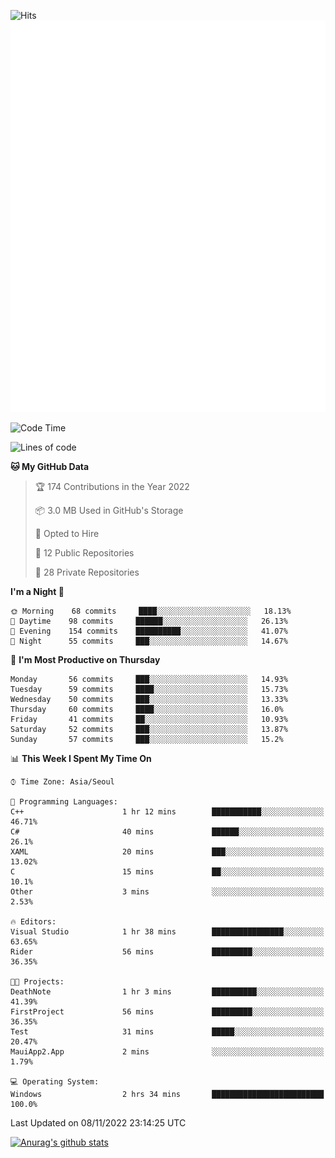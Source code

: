![Hits](https://hits.seeyoufarm.com/api/count/incr/badge.svg?url=https%3A%2F%2Fgithub.com%2Fkokose1234&count_bg=%2379C83D&title_bg=%23555555&icon=apple.svg&icon_color=%23E7E7E7&title=hits&edge_flat=false)
<br/>
![Metrics](https://github.com/kokose1234/kokose1234/blob/main/github-metrics.svg)

<!--START_SECTION:waka-->
![Code Time](http://img.shields.io/badge/Code%20Time-712%20hrs%2028%20mins-blue)

![Lines of code](https://img.shields.io/badge/From%20Hello%20World%20I%27ve%20Written-902%20Thousand%20lines%20of%20code-blue)

**🐱 My GitHub Data** 

> 🏆 174 Contributions in the Year 2022
 > 
> 📦 3.0 MB Used in GitHub's Storage 
 > 
> 💼 Opted to Hire
 > 
> 📜 12 Public Repositories 
 > 
> 🔑 28 Private Repositories  
 > 
**I'm a Night 🦉** 

```text
🌞 Morning    68 commits     ████░░░░░░░░░░░░░░░░░░░░░   18.13% 
🌆 Daytime    98 commits     ██████░░░░░░░░░░░░░░░░░░░   26.13% 
🌃 Evening    154 commits    ██████████░░░░░░░░░░░░░░░   41.07% 
🌙 Night      55 commits     ███░░░░░░░░░░░░░░░░░░░░░░   14.67%

```
📅 **I'm Most Productive on Thursday** 

```text
Monday       56 commits     ███░░░░░░░░░░░░░░░░░░░░░░   14.93% 
Tuesday      59 commits     ████░░░░░░░░░░░░░░░░░░░░░   15.73% 
Wednesday    50 commits     ███░░░░░░░░░░░░░░░░░░░░░░   13.33% 
Thursday     60 commits     ████░░░░░░░░░░░░░░░░░░░░░   16.0% 
Friday       41 commits     ██░░░░░░░░░░░░░░░░░░░░░░░   10.93% 
Saturday     52 commits     ███░░░░░░░░░░░░░░░░░░░░░░   13.87% 
Sunday       57 commits     ███░░░░░░░░░░░░░░░░░░░░░░   15.2%

```


📊 **This Week I Spent My Time On** 

```text
⌚︎ Time Zone: Asia/Seoul

💬 Programming Languages: 
C++                      1 hr 12 mins        ███████████░░░░░░░░░░░░░░   46.71% 
C#                       40 mins             ██████░░░░░░░░░░░░░░░░░░░   26.1% 
XAML                     20 mins             ███░░░░░░░░░░░░░░░░░░░░░░   13.02% 
C                        15 mins             ██░░░░░░░░░░░░░░░░░░░░░░░   10.1% 
Other                    3 mins              ░░░░░░░░░░░░░░░░░░░░░░░░░   2.53%

🔥 Editors: 
Visual Studio            1 hr 38 mins        ████████████████░░░░░░░░░   63.65% 
Rider                    56 mins             █████████░░░░░░░░░░░░░░░░   36.35%

🐱‍💻 Projects: 
DeathNote                1 hr 3 mins         ██████████░░░░░░░░░░░░░░░   41.39% 
FirstProject             56 mins             █████████░░░░░░░░░░░░░░░░   36.35% 
Test                     31 mins             █████░░░░░░░░░░░░░░░░░░░░   20.47% 
MauiApp2.App             2 mins              ░░░░░░░░░░░░░░░░░░░░░░░░░   1.79%

💻 Operating System: 
Windows                  2 hrs 34 mins       █████████████████████████   100.0%

```


 Last Updated on 08/11/2022 23:14:25 UTC
<!--END_SECTION:waka-->

[![Anurag's github stats](https://github-readme-stats.vercel.app/api?username=kokose1234&theme=dracula)](https://github.com/anuraghazra/github-readme-stats)



	
